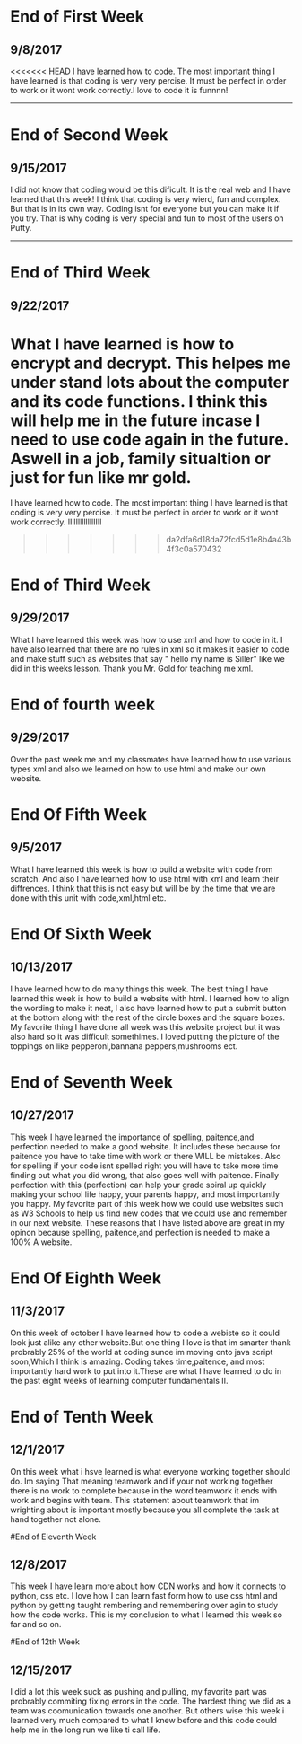 # End of First Week
## 9/8/2017
<<<<<<< HEAD
I have learned how to code. The most important thing I have learned is that coding is very very percise. It must be perfect in order to work or it wont work correctly.I love to code it is funnnn!

---

# End of Second Week
## 9/15/2017
I did not know that coding would be this dificult. It is the real web and I have learned that this week!
I think that coding is very wierd, fun and complex. But that is in its own way. Coding isnt for everyone but you can make it if you try. That is why coding is very special and fun to most of the users on Putty.


---

# End of Third Week
## 9/22/2017
What I have learned is how to encrypt and decrypt. This helpes me under stand lots about the computer and its code functions. I think this will help me in the future incase I need to use code again in the future. Aswell in a job, family situaltion or just for fun like mr gold.   
=======
I have learned how to code. The most important thing I have learned is that coding is very very percise. It must be perfect in order to work or it wont work correctly.
lIllIllllIlllIIIl
>>>>>>> da2dfa6d18da72fcd5d1e8b4a43b4f3c0a570432

# End of Third Week
## 9/29/2017
What I have learned this week was how to use xml and how to code in it. I have also learned that there are no rules in xml so it makes it easier to code and make stuff such as websites that say " hello my name is Siller" like we did in this weeks lesson. Thank you Mr. Gold for teaching me xml.

# End of fourth week
## 9/29/2017
Over the past week me and my classmates have learned how to use various types 
xml and also we learned on how to use html and make our own website.

# End Of Fifth Week
## 9/5/2017
What I have learned this week is how to build a website with code from scratch. And also I have learned how to use html with xml and learn their diffrences.
I think that this is not easy but will be by the time that we are done with this unit with code,xml,html etc. 

# End Of Sixth Week
## 10/13/2017
I have learned how to do many things this week. The best thing I have learned this week is how to build a website
with html. I learned how to align the wording to make it neat, I also have learned how to put a submit button at the bottom along with the rest of the circle boxes and the square boxes. My favorite thing I have done all week was this website project but it was also hard so it was difficult somethimes. 
I loved putting the picture of the toppings on like pepperoni,bannana peppers,mushrooms ect. 

# End of Seventh Week
## 10/27/2017
This week I have learned the importance of spelling, paitence,and perfection needed to make a good website.
It includes these because for paitence you have to take time with work or there WILL be mistakes. Also
for spelling if your code isnt spelled right you will have to take more time finding out what you did wrong, that
also goes well with paitence. Finally perfection with this (perfection) can help your grade spiral up quickly
making your school life happy, your parents happy, and most importantly you happy. My favorite part of this week
how we could use websites such as W3 Schools to help us find new codes that we could use and remember in our next website.
These reasons that I have listed above are great in my opinon because spelling, paitence,and perfection is needed to make a 100%
A website.

# End Of Eighth Week
## 11/3/2017
On this week of october I have learned how to code a webiste so it could look just alike any other website.But one thing I love
is that im smarter thank probrably 25% of the world at coding sunce im moving onto java script soon,Which I think is amazing. Coding takes time,paitence, and most importantly hard work to put into it.These are what I have learned to do in the past eight weeks of learning computer fundamentals II.

# End of Tenth Week
## 12/1/2017
On this week what i hsve learned is what everyone working together should do. Im saying
That meaning teamwork and if your not working together there is no work to complete because in the word teamwork it ends with work and begins with team. 
This statement about teamwork that im wrighting about is important mostly because you all complete the task at hand together not alone.

#End of Eleventh Week
## 12/8/2017
This week I have learn more about how CDN works and how it connects to python, css etc. I love how I can learn fast form how to use css html and python by getting taught rembering
and remembering over agin to study how the code works. This is my conclusion to what I learned this week so far and so on. 

#End of 12th Week
## 12/15/2017
I did a lot this week suck as pushing and pulling, my favorite part was probrably 
commiting fixing errors in the code. The hardest thing we did as a team was coomunication towards one another. But others wise this week i learned very much compared to what I knew before and this code could help me in
the long run we like ti call life.
